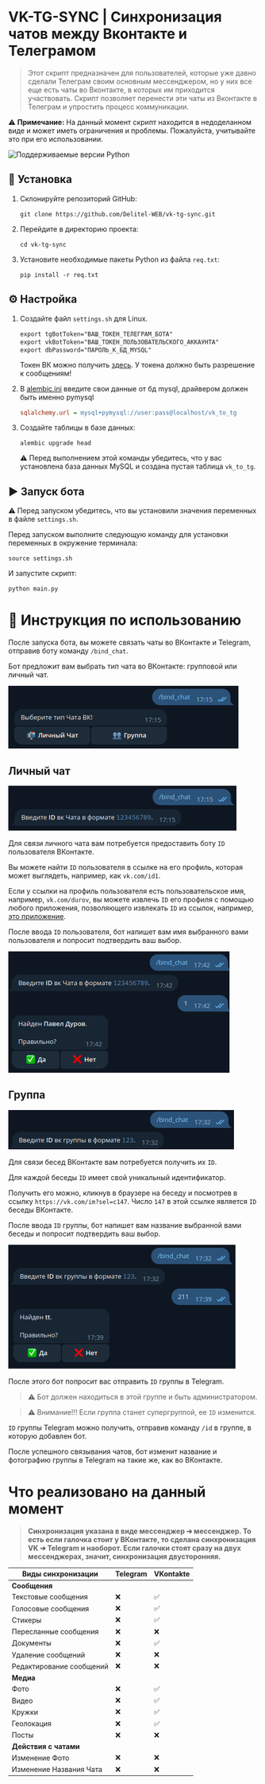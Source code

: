 # VK-TG-SYNC | Синхронизация чатов между Вконтакте и Телеграмом

> Этот скрипт предназначен для пользователей, которые уже давно сделали Телеграм своим основным мессенджером, но у них все еще есть чаты во Вконтакте, в которых им приходится участвовать. Скрипт позволяет перенести эти чаты из Вконтакте в Телеграм и упростить процесс коммуникации.

⚠️ **Примечание:** На данный момент скрипт находится в недоделанном виде и может иметь ограничения и проблемы. Пожалуйста, учитывайте это при его использовании.

![Поддерживаемые версии Python](https://img.shields.io/badge/python-3.7+-blue.svg)

## 🚀 Установка

1. Склонируйте репозиторий GitHub:

   ```shell
   git clone https://github.com/Delitel-WEB/vk-tg-sync.git
   ```

2. Перейдите в директорию проекта:

   ```shell
   cd vk-tg-sync
   ```

3. Установите необходимые пакеты Python из файла `req.txt`:
   ```shell
   pip install -r req.txt
   ```

## ⚙️ Настройка

1. Создайте файл `settings.sh` для Linux.

   ```shell
   export tgBotToken="ВАШ_ТОКЕН_ТЕЛЕГРАМ_БОТА"
   export vkBotToken="ВАШ_ТОКЕН_ПОЛЬЗОВАТЕЛЬСКОГО_АККАУНТА"
   export dbPassword="ПАРОЛЬ_К_БД_MYSQL"
   ```

   Токен ВК можно получить [здесь](https://vkhost.github.io/). У токена должно быть разрешение к сообщениям!

2. В [alembic.ini](alembic.ini#L63) введите свои данные от бд mysql, драйвером должен быть именно pymysql

   ```ini
   sqlalchemy.url = mysql+pymysql://user:pass@localhost/vk_to_tg
   ```

3. Создайте таблицы в базе данных:

   ```shell
   alembic upgrade head
   ```

   ⚠️ Перед выполнением этой команды убедитесь, что у вас установлена база данных MySQL и создана пустая таблица `vk_to_tg`.

## ▶️ Запуск бота

⚠️ Перед запуском убедитесь, что вы установили значения переменных в файле `settings.sh`.

Перед запуском выполните следующую команду для установки переменных в окружение терминала:

```shell
source settings.sh
```

И запустите скрипт:

```shell
python main.py
```

# 🚀 Инструкция по использованию

После запуска бота, вы можете связать чаты во ВКонтакте и Telegram, отправив боту команду `/bind_chat`.

Бот предложит вам выбрать тип чата во ВКонтакте: групповой или личный чат.

![Выбор типа чата](.github/img/select_chat_type.png)

## Личный чат

![Выбор личного чата](.github/img/direct_message.png)

Для связи личного чата вам потребуется предоставить боту `ID` пользователя ВКонтакте.

Вы можете найти `ID` пользователя в ссылке на его профиль, которая может выглядеть, например, как `vk.com/id1`.

Если у ссылки на профиль пользователя есть пользовательское имя, например, `vk.com/durov`, вы можете извлечь `ID` его профиля с помощью любого приложения, позволяющего извлекать `ID` из ссылок, например, [это приложение](https://vk.com/linkapp).

После ввода `ID` пользователя, бот напишет вам имя выбранного вами пользователя и попросит подтвердить ваш выбор.

![Подтверждение](.github/img/confirm_dm.png)

## Группа

![Выбор группы](.github/img/select_group.png)

Для связи бесед ВКонтакте вам потребуется получить их `ID`.

Для каждой беседы `ID` имеет свой уникальный идентификатор.

Получить его можно, кликнув в браузере на беседу и посмотрев в ссылку `https://vk.com/im?sel=c147`.
Число `147` в этой ссылке является `ID` беседы ВКонтакте.

После ввода `ID` группы, бот напишет вам название выбранной вами беседы и попросит подтвердить ваш выбор.

![Подтверждение](.github/img/confirmation.png)

После этого бот попросит вас отправить `ID` группы в Telegram.

> ⚠️ Бот должен находиться в этой группе и быть администратором.

> ⚠️ Внимание!!! Если группа станет супергруппой, ее `ID` изменится.

`ID` группы Telegram можно получить, отправив команду `/id` в группе, в которую добавлен бот.

После успешного связывания чатов, бот изменит название и фотографию группы в Telegram на такие же, как во ВКонтакте.

# Что реализовано на данный момент

> **Синхронизация указана в виде мессенджер ➔ мессенджер. То есть если галочка стоит у ВКонтакте, то сделана синхронизация VK ➔ Telegram и наоборот. Если галочки стоят сразу на двух мессенджерах, значит, синхронизация двусторонняя.**

| Виды синхронизации       | Telegram | VKontakte |
| ------------------------ | -------- | --------- |
| **Сообщения**            |          |           |
| Текстовые сообщения      | ❌       | ✅        |
| Голосовые сообщения      | ❌       | ✅        |
| Стикеры                  | ❌       | ✅        |
| Пересланные сообщения    | ❌       | ❌        |
| Документы                | ❌       | ✅        |
| Удаление сообщений       | ❌       | ❌        |
| Редактирование сообщений | ❌       | ❌        |
| **Медиа**                |          |           |
| Фото                     | ❌       | ✅        |
| Видео                    | ❌       | ✅        |
| Кружки                   | ❌       | ✅        |
| Геолокация               | ❌       | ✅        |
| Посты                    | ❌       | ❌        |
| **Действия с чатами**    |          |           |
| Изменение Фото           | ❌       | ❌        |
| Изменение Названия Чата  | ❌       | ❌        |
